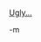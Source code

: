 <a href="http://arstechnica.com/journals/apple.ars/2007/09/06/abrief-history-of-ugly-apple-in-the-last-10-years">Ugly...</a>

-m
